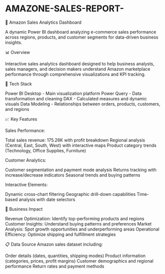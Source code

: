 # AMAZONE-SALES-REPORT-

🛒 Amazon Sales Analytics Dashboard

A dynamic Power BI dashboard analyzing e-commerce sales performance across regions, products, and customer segments for data-driven business insights.

📊 Overview

Interactive sales analytics dashboard designed to help business analysts, sales managers, and decision makers understand Amazon marketplace performance through comprehensive visualizations and KPI tracking.

🔧 Tech Stack

Power BI Desktop - Main visualization platform
Power Query - Data transformation and cleaning
DAX - Calculated measures and dynamic visuals
Data Modeling - Relationships between orders, products, customers, and regions

📈 Key Features

Sales Performance:

Total sales revenue: 175.26K with profit breakdown
Regional analysis (Central, East, South, West) with interactive maps
Product category trends (Technology, Office Supplies, Furniture)

Customer Analytics:

Customer segmentation and payment mode analysis
Returns tracking with increase/decrease indicators
Seasonal trends and buying patterns

Interactive Elements:

Dynamic cross-chart filtering
Geographic drill-down capabilities
Time-based analysis with date selectors

🎯 Business Impact

Revenue Optimization: Identify top-performing products and regions
Customer Insights: Understand buying patterns and preferences
Market Analysis: Spot growth opportunities and underperforming areas
Operational Efficiency: Optimize shipping and fulfillment strategies

📋 Data Source
Amazon sales dataset including:

Order details (dates, quantities, shipping modes)
Product information (categories, prices, profit margins)
Customer demographics and regional performance
Return rates and payment methods

